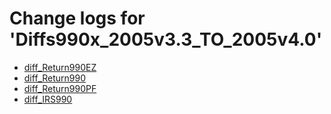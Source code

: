 # Change logs for 'Diffs990x_2005v3.3_TO_2005v4.0'

* [diff_Return990EZ](diff_Return990EZ.xsd.html)
* [diff_Return990](diff_Return990.xsd.html)
* [diff_Return990PF](diff_Return990PF.xsd.html)
* [diff_IRS990](diff_IRS990.xsd.html)
